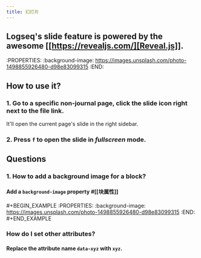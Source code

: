 ```yaml
---
title: 幻灯片
---
```


## Logseq's slide feature is powered by the awesome [[https://revealjs.com/][Reveal.js]].
:PROPERTIES:
:background-image: https://images.unsplash.com/photo-1498855926480-d98e83099315 
:END:
## **How to use it?**
### 1. Go to a specific non-journal page, click the slide icon right next to the file link.
It'll open the current page's slide in the right sidebar.
### 2. Press `f` to open the slide in _fullscreen_ mode.
## **Questions**
### 1. How to add a background image for a block?
#### Add a `background-image` property #[[块属性]] 
#+BEGIN_EXAMPLE
:PROPERTIES:
:background-image: https://images.unsplash.com/photo-1498855926480-d98e83099315 
:END:
#+END_EXAMPLE
### How do I set other attributes?
#### Replace the attribute name `data-xyz` with `xyz`.